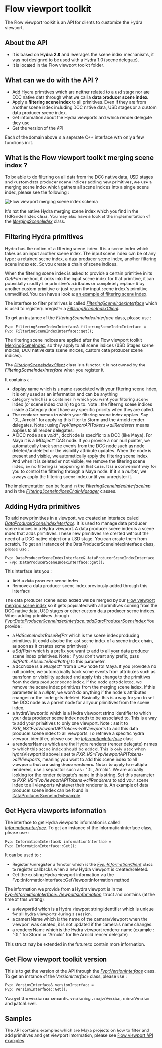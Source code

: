 ﻿# Flow viewport toolkit

The Flow viewport toolkit  is an API for clients to customize the Hydra viewport.

## About the API
-   It is based on  **Hydra 2.0** and leverages the scene index mechanisms, it was not designed to be used with a Hydra 1.0 (scene delegate).
-   It is located in the [Flow viewport toolkit folder](../lib/flowViewport/API).

## What can we do with the API ?

 - Add  Hydra primitives which are neither related to a usd stage nor are DCC native data through what we call a **data producer scene index**.
 - Apply a **filtering scene index** to all primitives. Even if they are from another scene index including DCC native data, USD stages or a custom data producer scene index. 
 - Get information about the Hydra viewports and which render delegate they use
 - Get the version of the API
 
 Each of the domain above is a separate C++ interface with only a few functions in it.

## What is the Flow viewport toolkit merging scene index ?

To be able to do filtering on all data from the DCC native data, USD stages and custom data producer scene indices adding new primitives, we use a merging scene index which gathers all scene indices into a single scene index, please see the following :

![Flow viewport merging scene index schema](./images/fvpMergingSceneIndex.png)

It's not the native Hydra merging scene index which you find in the HdRenderIndex class.
You may also have a look at the implementation of the *[MergingSceneIndex](../lib/flowViewport/sceneIndex/fvpMergingSceneIndex.cpp)* class.

## Filtering Hydra primitives

Hydra has the notion of a filtering scene index. It is a scene index which takes as an input another scene index. The input scene index can be of any type : a retained scene index, a data producer scene index, another filtering scene index etc.  So you create a chain of scene indices.

When the filtering scene index is asked to provide a certain primitive in its *GetPrim* method, it looks into the input scene index for that primitive, it can potentially modify the primitive's attributes or completely replace it by another custom primitive or just return the input scene index's primitive unmodified.
You can have a look at [an example of filtering scene index](../lib/flowViewport/API/samples/fvpFilteringSceneIndexExample.cpp).

The interface to filter primitives is called *[FilteringSceneIndexInterface](../lib/flowViewport/API/fvpFilteringSceneIndexInterface.h)* which is used to register/unregister a *[FilteringSceneIndexClient](../lib/flowViewport/API/fvpFilteringSceneIndexClient.h)*.

To get an instance of the *FilteringSceneIndexInterface* class, please use :

    Fvp::FilteringSceneIndexInterface& filteringSceneIndexInterface = Fvp::FilteringSceneIndexInterface::get();

The filtering scene indices are applied after the Flow viewport toolkit [MergingSceneIndex](../lib/flowViewport/sceneIndex/fvpMergingSceneIndex.cpp), so they apply to all scene indices (USD Stages scene indices, DCC native data scene indices, custom data producer scene indices).

The *[FilteringSceneIndexClient](../lib/flowViewport/API/fvpFilteringSceneIndexClient.h)* class is a functor. It is not owned by the *FilteringSceneIndexInterface* when you register it.

It contains a :
- display name which is a name  associated with your filtering scene index, it is only used as an information and can be anything.
- category which is a container in which you want your filtering scene index (or scene index chain) to go to. Note : the filtering scene indices inside a Category don't have any specific priority when they are called.
-   The renderer names to which your filtering scene index applies. Say "GL, Arnold" for applying this filter to Storm and the Arnold render delegates. Note : using *FvpViewportAPITokens->allRenderers* means applies to all render delegates.
-   A DCC node as a *void** , dccNode is specific to a DCC (like Maya). For Maya it is a *MObject** DAG node. If you provide a non null pointer, we automatically track some events from the DCC node such as node deleted/undeleted or the visibility attribute updates.  When the node is present and visible, we automatically apply the filtering scene index. And when it  is deleted or not visible, we remove the filtering scene index, so no filtering is happening in that case.  It is a convenient way for you to control the filtering through a Maya node. If it is a *nullptr*, we always apply the filtering scene index until you unregister it.

The implementation can be found in the *[FilteringSceneIndexInterfaceImp](../lib/flowViewport/API/interfacesImp/fvpFilteringSceneIndexInterfaceImp.cpp)*  and in the *[FilteringSceneIndicesChainManager](../lib/flowViewport/API/perViewportSceneIndicesData/fvpFilteringSceneIndicesChainManager.cpp)* classes.

## Adding Hydra primitives
To add new primitives in a viewport, we created an interface called *[DataProducerSceneIndexInterface](../lib/flowViewport/API/fvpDataProducerSceneIndexInterface.h)*. It is used to manage data producer scene indices in a Hydra viewport. A data producer scene index is a scene index that adds primitives. 
These new primitives are created without the need of a DCC native object or a USD stage. You can create them from scratch.
To get an instance of the DataProducerSceneIndexInterface class, please use :

    Fvp::DataProducerSceneIndexInterface& dataProducerSceneIndexInterface = Fvp::DataProducerSceneIndexInterface::get();
This interface lets you :
-   Add a data producer scene index
-   Remove a data producer scene index previously added through this interface

The data producer scene index added will be merged by our [Flow viewport merging scene index](../lib/flowViewport/sceneIndex/fvpMergingSceneIndex.cpp) so it gets populated with all primitives coming from the DCC native data, USD stages or other custom data producer scene indices.
When adding primitives through *[Fvp::DataProducerSceneIndexInterface::addDataProducerSceneIndex](../lib/flowViewport/API/fvpDataProducerSceneIndexInterface.h#L75)*
You provide :

 - a *HdSceneIndexBaseRefPtr* which is the scene index producing primitives (it could also be the last scene index of a scene index chain, as soon as it creates some primitives)
 - a *SdfPath* which is a prefix you want to add to all your data producer scene index primitives. Note : if you don't want any prefix, pass *SdfPath::AbsoluteRootPath()* to this parameter.
 - a dccNode is a *MObject** from a DAG node for Maya. If you provide a no null pointer, we automatically track some events from attributes such as transform or visibility updated and apply this change to the primitives from the data producer scene index. If the node gets deleted, we remove the scene index primitives from the merging scene index. If this parameter is a *nullptr*, we won't do anything if the node's attributes changes or the node gets deleted. Basically, this is a way for you to set the DCC node as a parent node for all your primitives from the scene index.
 - a hydraViewportId which is a Hydra viewport string identifier to which your data producer scene index needs to be associated to. This is a way to add your primitives to only one viewport. Note : set it to *PXR_NS::FvpViewportAPITokens->allViewports* to add this data producer scene index to all viewports. To retrieve a specific hydra viewport identifier, please use the *[InformationInterface](../lib/flowViewport/API/fvpInformationInterface.h)* class.
 - a rendererNames which are the Hydra renderer (render delegate)  names to which this scene index should be added. This is only used when hydraViewportId above is set to *PXR_NS::FvpViewportAPITokens->allViewports*, meaning you want to add this scene index to all viewports that are using these renderers. Note : to apply to multiple renderers, use a separator such as : "GL, Arnold". We are actually looking for the render delegate's name in this string. Set this parameter to *PXR_NS::FvpViewportAPITokens->allRenderers* to add your scene index to all viewports whatever their renderer is.
An example of data producer scene index can be found in [DataProducerSceneIndexExample](../lib/flowViewport/API/samples/fvpDataProducerSceneIndexExample.cpp).

## Get Hydra viewports information
The interface to get Hydra viewports information is called *[InformationInterface](../lib/flowViewport/API/fvpInformationInterface.h)*.
To get an instance of the InformationInterface class, please use :

    Fvp::InformationInterface& informationInterface = Fvp::InformationInterface::Get();

It can be used to  :
 - Register /unregister a functor which is the *[Fvp::InformationClient](../lib/flowViewport/API/fvpInformationClient.h)* class to register callbacks when a new Hydra viewport is created/deleted.
 - Get the existing Hydra viewport information via the [Fvp::InformationInterface::GetViewportInformation](../lib/flowViewport/API/fvpInformationInterface.h#L100) method

The information we provide from a Hydra viewport is in the  *[Fvp::InformationInterface::ViewportsInformation](../lib/flowViewport/API/fvpInformationInterface.h#L43)* struct and contains (at the time of this writing):

 - a viewportId which is a Hydra viewport string identifier which is unique for all hydra viewports during a session.
 - a cameraName which is the name of the camera/viewport when the viewport was created, it is not updated if the camera's name changes.
 - a rendererName which is the Hydra viewport renderer name (example : "GL" for Storm or "Arnold" for the Arnold render delegate)

This struct may be extended in the future to contain more information.

## Get Flow viewport toolkit version
This is to get the version of the  API through the *[Fvp::VersionInterface](../lib/flowViewport/API/fvpVersionInterface.h)* class.
To get an instance of the *VersionInterface* class, please use :

    Fvp::VersionInterface& versionInterface = Fvp::VersionInterface::Get();

You get the version as semantic versioning  : majorVersion, minorVersion and patchLevel.

## Samples
The API contains examples which are Maya projects on how to filter and add primitives and get viewport information, please see [Flow viewport API examples](../lib/mayaHydra/flowViewportAPIExamples).

